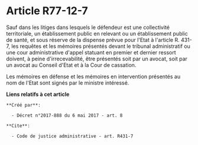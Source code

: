 # Article R77-12-7

Sauf dans les litiges dans lesquels le défendeur est une collectivité territoriale, un établissement public en relevant ou un
établissement public de santé, et sous réserve de la dispense prévue pour l'Etat à l'article R. 431-7, les requêtes et les
mémoires présentés devant le tribunal administratif ou une cour administrative d'appel statuant en premier et dernier ressort
doivent, à peine d'irrecevabilité, être présentés soit par un avocat, soit par un avocat au Conseil d'Etat et à la Cour de
cassation. 

Les mémoires en défense et les mémoires en intervention présentés au nom de l'Etat sont signés par le ministre intéressé.

**Liens relatifs à cet article**

	**Créé par**:

	  - Décret n°2017-888 du 6 mai 2017 - art. 8

	**Cite**:

	  - Code de justice administrative - art. R431-7
